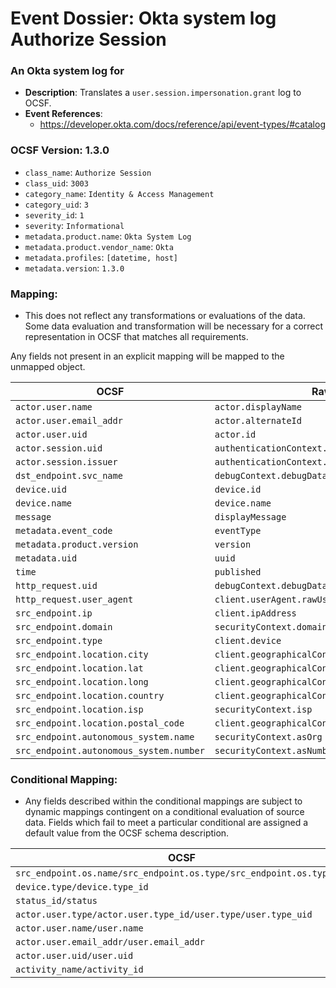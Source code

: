 # Event Dossier: Okta system log Authorize Session

### An Okta system log for 
- **Description**: Translates a `user.session.impersonation.grant` log to OCSF.
- **Event References**:
  - https://developer.okta.com/docs/reference/api/event-types/#catalog

 ### OCSF Version: 1.3.0
  - `class_name`: `Authorize Session`
  - `class_uid`: `3003`
  - `category_name`: `Identity & Access Management`
  - `category_uid`: `3`
  - `severity_id`: `1`
  - `severity`: `Informational`
  - `metadata.product.name`: `Okta System Log`
  - `metadata.product.vendor_name`: `Okta`
  - `metadata.profiles`: `[datetime, host]`
  - `metadata.version`: `1.3.0`

### Mapping:
 - This does not reflect any transformations or evaluations of the data. Some data evaluation and transformation will be necessary for a correct representation in OCSF that matches all requirements.

Any fields not present in an explicit mapping will be mapped to the unmapped object.

| OCSF                       | Raw             |
| -------------------------- | ----------------|
|`actor.user.name`|`actor.displayName`|
|`actor.user.email_addr`|`actor.alternateId`|
|`actor.user.uid`|`actor.id`|
|`actor.session.uid`|`authenticationContext.externalSessionId`|
|`actor.session.issuer`|`authenticationContext.issuer.id`|
|`dst_endpoint.svc_name`|`debugContext.debugData.url`|
|`device.uid`|`device.id`|
|`device.name`|`device.name`|
|`message`|`displayMessage`|
|`metadata.event_code`|`eventType`|
|`metadata.product.version`|`version`|
|`metadata.uid`|`uuid`|
|`time`|`published`|
|`http_request.uid`|`debugContext.debugData.requestId`|
|`http_request.user_agent`|`client.userAgent.rawUserAgent`|
|`src_endpoint.ip`|`client.ipAddress`|
|`src_endpoint.domain`|`securityContext.domain`|
|`src_endpoint.type`|`client.device`|
|`src_endpoint.location.city`|`client.geographicalContext.city`|
|`src_endpoint.location.lat`|`client.geographicalContext.geolocation.lat`|
|`src_endpoint.location.long`|`client.geographicalContext.geolocation.lon`|
|`src_endpoint.location.country`|`client.geographicalContext.country`|
|`src_endpoint.location.isp`|`securityContext.isp`|
|`src_endpoint.location.postal_code`|`client.geographicalContext.postalCode`|
|`src_endpoint.autonomous_system.name`|`securityContext.asOrg`|
|`src_endpoint.autonomous_system.number`|`securityContext.asNumber`|

### Conditional Mapping:
 - Any fields described within the conditional mappings are subject to dynamic mappings contingent on a conditional evaluation of source data. Fields which fail to meet a particular conditional are assigned a default value from the OCSF schema description.

| OCSF                       | Raw             |
| -------------------------- | ----------------|
|`src_endpoint.os.name/src_endpoint.os.type/src_endpoint.os.type_id`|`client.userAgent.os`|
|`device.type/device.type_id`|`device.os_platform`|
|`status_id/status`|`outcome.result`|
|`actor.user.type/actor.user.type_id/user.type/user.type_uid`|`actor.type/target.type`|
|`actor.user.name/user.name`|`actor.displayName/target.displayName`|
|`actor.user.email_addr/user.email_addr`|`actor.alternateId/target.alternateId`|
|`actor.user.uid/user.uid`|`actor.id/target.id`|
|`activity_name/activity_id`|`eventType/displayMessage`|
